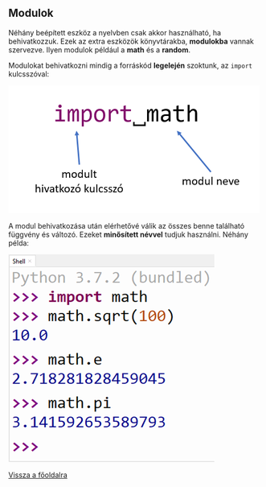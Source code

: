 ## Modulok

Néhány beépített eszköz a nyelvben csak akkor használható, ha behivatkozzuk. Ezek az extra eszközök könyvtárakba, **modulokba** vannak szervezve. Ilyen modulok például a **math** és a **random**.

Modulokat behivatkozni mindig a forráskód **legelején** szoktunk, az `import` kulcsszóval:

![modulok behivatkozása](modulok_behivatkozasa.png "modulok behivatkozása")

A modul behivatkozása után elérhetővé válik az összes benne található függvény és változó. Ezeket **minősített névvel** tudjuk használni. Néhány példa:

![modul példák](modulok_pelda.png "modul példák")

[Vissza a főoldalra](../README.md)
